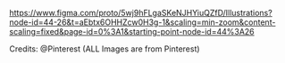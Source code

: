 https://www.figma.com/proto/5wj9hFLgaSKeNJHYiuQZfD/Illustrations?node-id=44-26&t=aEbtx6OHHZcw0H3g-1&scaling=min-zoom&content-scaling=fixed&page-id=0%3A1&starting-point-node-id=44%3A26



Credits: @Pinterest  (ALL Images are from Pinterest)

